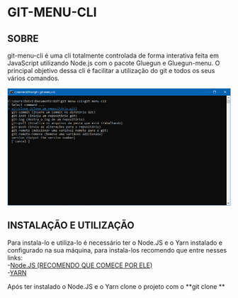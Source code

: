 # GIT-MENU-CLI

## SOBRE

git-menu-cli é uma cli totalmente controlada de forma interativa feita em JavaScript utilizando Node.js com o pacote Gluegun e Gluegun-menu.
O principal objetivo dessa cli é facilitar a utilização do git e todos os seus vários comandos.

![Main-Screen da CLI](https://github.com/Fukubi/git-menu-cli/blob/master/Main-Screen.PNG)

## INSTALAÇÃO E UTILIZAÇÃO

Para instala-lo e utiliza-lo é necessário ter o Node.JS e o Yarn instalado e configurado na sua máquina, para instala-los recomendo que entre nesses links:  
-[Node.JS (RECOMENDO QUE COMECE POR ELE)](https://nodejs.org/en/download/)  
-[YARN](https://classic.yarnpkg.com/pt-BR/docs/install#windows-stable)

Após ter instalado o Node.JS e o Yarn clone o projeto com o **git clone **
